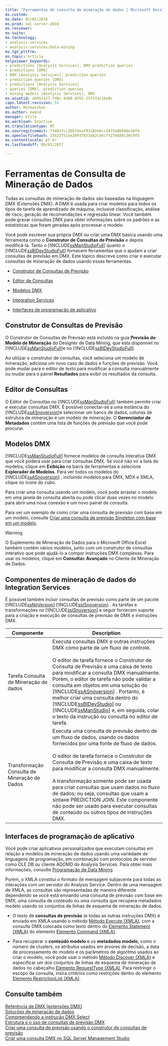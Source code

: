 ```yaml
---
title: "Ferramentas de consulta de mineração de dados | Microsoft Docs"
ms.custom: 
ms.date: 03/02/2016
ms.prod: sql-server-2016
ms.reviewer: 
ms.suite: 
ms.technology:
- analysis-services
- analysis-services/data-mining
ms.tgt_pltfrm: 
ms.topic: article
helpviewer_keywords:
- predictions [Analysis Services], DMX prediction queries
- predictions [DMX]
- DMX [Analysis Services], prediction queries
- prediction queries [DMX]
- predictions [Analysis Services]
- queries [DMX], prediction queries
- mining models [Analysis Services], DMX
ms.assetid: a8952427-fd8c-4300-8f62-25f57ac1be0c
caps.latest.revision: 51
author: Minewiskan
ms.author: owend
manager: kfile
ms.workload: Inactive
ms.translationtype: MT
ms.sourcegitcommit: f3481fcc2bb74eaf93182e6cc58f5a06666e10f4
ms.openlocfilehash: 15b23f5cbe20fd7833a02cb6cff276680c30c9fb
ms.contentlocale: pt-br
ms.lasthandoff: 09/01/2017

---
```

# <a name="data-mining-query-tools"></a>Ferramentas de Consulta de Mineração de Dados
  Todas as consultas de mineração de dados são baseadas na linguagem DMX (Extensões DMX). A DMX é usada para criar modelos para todos os tipos de tarefa de aprendizado de máquina, inclusive classificação, análise de risco, geração de recomendações e regressão linear. Você também pode gravar consultas DMX para obter informações sobre os padrões e as estatísticas que foram geradas após processar o modelo.  
  
 Você pode escrever sua própria DMX ou criar uma DMX básica usando uma ferramenta como o **Construtor de Consultas de Previsão** e depois modificá-la. Tanto o [!INCLUDE[ssManStudioFull](../../includes/ssmanstudiofull-md.md)] quanto o [!INCLUDE[ssBIDevStudioFull](../../includes/ssbidevstudiofull-md.md)] fornecem ferramentas que o ajudam a criar consultas de previsão em DMX. Este tópico descreve como criar e executar consultas de mineração de dados usando essas ferramentas.  
  
-   [Construtor de Consultas de Previsão](#bkmk_Builder)  
  
-   [Editor de Consultas](#bkmk_QueryEditor)  
  
-   [Modelos DMX](#bkmk_Templates)  
  
-   [Integration Services](#bkmk_SSIS)  
  
-   [Interfaces de programação de aplicativo](#bkmk_API)  
  
##  <a name="bkmk_Builder"></a> Construtor de Consultas de Previsão  
 O Construtor de Consultas de Previsão está incluído na guia **Previsão do Modelo de Mineração** do Designer de Data Mining, que esta disponível no [!INCLUDE[ssManStudioFull](../../includes/ssmanstudiofull-md.md)]e no [!INCLUDE[ssBIDevStudioFull](../../includes/ssbidevstudiofull-md.md)].  
  
 Ao utilizar o construtor de consultas, você seleciona um modelo de mineração, adiciona um novo caso de dados e funções de previsão. Você pode mudar para o editor de texto para modificar a consulta manualmente ou mudar para o painel **Resultados** para exibir os resultados da consulta.  
  
##  <a name="bkmk_QueryEditor"></a> Editor de Consultas  
 O Editor de Consultas no [!INCLUDE[ssManStudioFull](../../includes/ssmanstudiofull-md.md)] também permite criar e executar consultas DMX. É possível conectar-se a uma instância do [!INCLUDE[ssASnoversion](../../includes/ssasnoversion-md.md)]e selecionar um banco de dados, colunas de estrutura de mineração e um modelo de mineração. O **Gerenciador de Metadados** contém uma lista de funções de previsão que você pode procurar.  
  
##  <a name="bkmk_Templates"></a> Modelos DMX  
 [!INCLUDE[ssManStudioFull](../../includes/ssmanstudiofull-md.md)] fornece modelos de consulta interativa DMX que você poderá usar para criar consultas DMX. Se você não vir a lista de modelos, clique em **Exibição** na barra de ferramentas e selecione **Explorador de Modelos**. Para ver todos os modelos do [!INCLUDE[ssASnoversion](../../includes/ssasnoversion-md.md)] , incluindo modelos para DMX, MDX e XMLA, clique no ícone do cubo.  
  
 Para criar uma consulta usando um modelo, você pode arrastar o modelo em uma janela de consulta aberta ou pode clicar duas vezes no modelo para abrir uma nova conexão e um novo painel de consulta.  
  
 Para ver um exemplo de como criar uma consulta de previsão com base em um modelo, consulte [Criar uma consulta de previsão Singleton com base em um modelo](../../analysis-services/data-mining/create-a-singleton-prediction-query-from-a-template.md).  
  
> [!WARNING]  
>  O Suplemento de Mineração de Dados para o Microsoft Office Excel também contém vários modelos, junto com um construtor de consultas interativo que pode ajudá-lo a compor instruções DMX complexas. Para usar os modelos, clique em **Consulta**e **Avançado** no Cliente de Mineração de Dados.  
  
##  <a name="bkmk_SSIS"></a> Componentes de mineração de dados do Integration Services  
 É possível também incluir consultas de previsão como parte de um pacote [!INCLUDE[ssNoVersion](../../includes/ssnoversion-md.md)] [!INCLUDE[ssISnoversion](../../includes/ssisnoversion-md.md)] . As tarefas e transformações no [!INCLUDE[ssISnoversion](../../includes/ssisnoversion-md.md)] a seguir fornecem suporte para a criação e execução de consultas de previsão de DMX e instruções DMX.  
  
|Componente|Description|  
|---------------|-----------------|  
|Tarefa Consulta de Mineração de dados|Executa consultas DMX e outras instruções DMX como parte de um fluxo de controle.<br /><br /> O editor de tarefa fornece o Construtor de Consulta de Previsão e uma caixa de texto para modificar a consulta DMX manualmente. Porém, o editor de tarefa não pode validar a consulta em objetos em uma solução do [!INCLUDE[ssASnoversion](../../includes/ssasnoversion-md.md)] . Portanto, é melhor criar uma consulta dentro do [!INCLUDE[ssBIDevStudio](../../includes/ssbidevstudio-md.md)] ou [!INCLUDE[ssManStudio](../../includes/ssmanstudio-md.md)] e, em seguida, colar o texto da instrução ou consulta no editor de tarefa.|  
|Transformação Consulta de Mineração de Dados|Executa uma consulta de previsão dentro de um fluxo de dados, usando os dados fornecidos por uma fonte de fluxo de dados.<br /><br /> O editor de tarefa fornece o Construtor de Consulta de Previsão e uma caixa de texto para modificar a consulta DMX manualmente.<br /><br /> A transformação somente pode ser usada para criar consultas que usam dados no fluxo de dados; ou seja, consultas que usam a sintaxe PREDICTION JOIN. Este componente não pode ser usado para executar consultas de conteúdo ou outros tipos de instruções DMX.|  
  
##  <a name="bkmk_API"></a> Interfaces de programação de aplicativo  
 Você pode criar aplicativos personalizados que executam consultas em relação a modelos de mineração de dados usando uma variedade de linguagens de programação, em combinação com protocolos de servidor como OLE DB ou cliente ADOMD do Analysis Services. Para obter mais informações, consulte [Programação de Data Mining](../../analysis-services/data-mining-programming.md).  
  
 Porém, o XMLA constitui o formato de mensagem subjacente para todas as interações com um servidor do Analysis Service. Dentro de uma mensagem de XMLA, as consultas são representadas de maneira diferente dependendo se você está enviando uma consulta de previsão com base em DMX, uma consulta de conteúdo ou uma consulta que recupera metadados modelo usando os conjuntos de linhas de esquema de mineração de dados.  
  
-   O texto de **consultas de previsão** (e todas as outras instruções DMX) é enviado em XMLA usando o método [Método Execute &#40;XMLA&#41;](../../analysis-services/xmla/xml-elements-methods-execute.md), com a consulta DMX colocada como texto dentro do [Elemento Statement &#40;XMLA&#41;](../../analysis-services/xmla/xml-elements-commands/statement-element-xmla.md) do elemento [Elemento Command &#40;XMLA&#41;](../../analysis-services/xmla/xml-elements-properties/command-element-xmla.md).  
  
-   Para recuperar o **conteúdo modelo** e os **metadados modelo**, como o número de clusters, os atributos usados em árvores de decisão, a data de processamento do modelo e os parâmetros de algoritmo usados ao criar o modelo, você pode usar o método [Método Discover &#40;XMLA&#41;](../../analysis-services/xmla/xml-elements-methods-discover.md) e especificar um dos conjuntos de linhas de esquema de mineração de dados no cabeçalho [Elemento RequestType &#40;XMLA&#41;](../../analysis-services/xmla/xml-elements-properties/requesttype-element-xmla.md). Para restringir o escopo da consulta, insira critérios como restrições dentro do elemento [Elemento RestrictionList &#40;XMLA&#41;](../../analysis-services/xmla/xml-elements-properties/restrictionlist-element-xmla.md).  
  
## <a name="see-also"></a>Consulte também  
 [Referência de DMX &#40;extensões DMX&#41;](../../dmx/data-mining-extensions-dmx-reference.md)   
 [Soluções de mineração de dados](../../analysis-services/data-mining/data-mining-solutions.md)   
 [Compreendendo a instrução DMX Select](../../dmx/understanding-the-dmx-select-statement.md)   
 [Estrutura e o uso de consultas de previsão DMX](../../dmx/structure-and-usage-of-dmx-prediction-queries.md)   
 [Criar uma consulta de previsão usando o construtor de consultas de previsão](../../analysis-services/data-mining/create-a-prediction-query-using-the-prediction-query-builder.md)   
 [Criar uma consulta DMX no SQL Server Management Studio](../../analysis-services/data-mining/create-a-dmx-query-in-sql-server-management-studio.md)  
  
  

